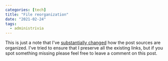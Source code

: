 ```yaml
---
categories: [tech]
title: "File reorganization"
date: "2021-02-24"
tags:
  - administrivia
---
```


This is just a note that I've [substantially changed][#2] how the post
sources are organized. I've tried to ensure that I preserve all the
existing links, but if you spot something missing please feel free to
leave a comment on this post.

[#2]: https://github.com/larsks/blog.oddbit.com-posts/pull/2
